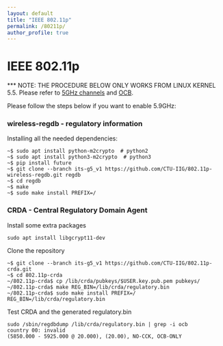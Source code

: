 ```yaml
---
layout: default
title: "IEEE 802.11p"
permalink: /80211p/
author_profile: true
---
```


# IEEE 802.11p


*** NOTE: THE PROCEDURE BELOW ONLY WORKS FROM LINUX KERNEL 5.5. Please refer to [5GHz channels](https://github.com/torvalds/linux/commit/b5764696ac409523414f70421c13b7e7a9309454#diff-21081ef83e1374560c2e244926168e49) and [OCB](https://github.com/torvalds/linux/commit/7dfd8ac327301f302b03072066c66eb32578e940#diff-21081ef83e1374560c2e244926168e49).

Please follow the steps below if you want to enable 5.9GHz:

### wireless-regdb - regulatory information 

Installing all the needed dependencies:
```
~$ sudo apt install python-m2crypto  # python2
~$ sudo apt install python3-m2crypto  # python3
~$ pip install future
~$ git clone --branch its-g5_v1 https://github.com/CTU-IIG/802.11p-wireless-regdb.git regdb
~$ cd regdb
~$ make
~$ sudo make install PREFIX=/
```


### CRDA - Central Regulatory Domain Agent

Install some extra packages

```
sudo apt install libgcrypt11-dev
```
Clone the repository

```
~$ git clone --branch its-g5_v1 https://github.com/CTU-IIG/802.11p-crda.git
~$ cd 802.11p-crda
~/802.11p-crda$ cp /lib/crda/pubkeys/$USER.key.pub.pem pubkeys/
~/802.11p-crda$ make REG_BIN=/lib/crda/regulatory.bin
~/802.11p-crda$ sudo make install PREFIX=/ REG_BIN=/lib/crda/regulatory.bin
```

Test CRDA and the generated regulatory.bin

```
sudo /sbin/regdbdump /lib/crda/regulatory.bin | grep -i ocb
country 00: invalid
(5850.000 - 5925.000 @ 20.000), (20.00), NO-CCK, OCB-ONLY
```
